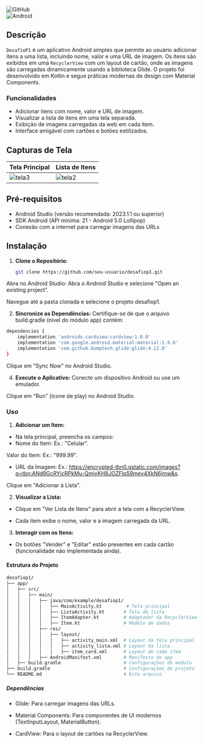 ![GitHub](https://img.shields.io/github/license/seu-usuario/desafiop1)  
![Android](https://img.shields.io/badge/Plataforma-Android-green)




## Descrição

`DesafioP1` é um aplicativo Android simples que permite ao usuário adicionar itens a uma lista, incluindo nome, valor e uma URL de imagem. Os itens são exibidos em uma `RecyclerView` com um layout de cartão, onde as imagens são carregadas dinamicamente usando a biblioteca Glide. O projeto foi desenvolvido em Kotlin e segue práticas modernas de design com Material Components.

### Funcionalidades
- Adicionar itens com nome, valor e URL de imagem.
- Visualizar a lista de itens em uma tela separada.
- Exibição de imagens carregadas da web em cada item.
- Interface amigável com cartões e botões estilizados.

## Capturas de Tela

| Tela Principal | Lista de Itens |
|----------------|----------------|
| ![tela3](https://github.com/user-attachments/assets/0b03be6a-7680-4075-afd0-95616ed84a5d) | ![tela2](https://github.com/user-attachments/assets/94fb15c1-4bea-4256-92e4-30a0ffc690df) |



## Pré-requisitos

- Android Studio (versão recomendada: 2023.1.1 ou superior)
- SDK Android (API mínima: 21 - Android 5.0 Lollipop)
- Conexão com a internet para carregar imagens das URLs

## Instalação

1. **Clone o Repositório**:
   ```bash
   git clone https://github.com/seu-usuario/desafiop1.git
   ```

Abra no Android Studio:
Abra o Android Studio e selecione "Open an existing project".

Navegue até a pasta clonada e selecione o projeto desafiop1.

2. **Sincronize as Dependências:**
Certifique-se de que o arquivo build.gradle (nível do módulo app) contém:
``` bash
dependencies {
    implementation 'androidx.cardview:cardview:1.0.0'
    implementation 'com.google.android.material:material:1.9.0'
    implementation 'com.github.bumptech.glide:glide:4.12.0'
}
```

Clique em "Sync Now" no Android Studio.

4. **Execute o Aplicativo:**
Conecte um dispositivo Android ou use um emulador.

Clique em "Run" (ícone de play) no Android Studio.


### Uso
1. **Adicionar um Item:**
- Na tela principal, preencha os campos:
- Nome do Item: Ex.: "Celular".

Valor do Item: Ex.: "999.99".

- URL da Imagem: Ex.: https://encrypted-tbn0.gstatic.com/images?q=tbn:ANd9GcRYjcRPkMu-QmjyKH8JOZFIp59mey4XkN6jmw&s.

Clique em "Adicionar à Lista".

2. **Visualizar a Lista:**
- Clique em "Ver Lista de Itens" para abrir a tela com a RecyclerView.

- Cada item exibe o nome, valor e a imagem carregada da URL.

3. **Interagir com os Itens:**
- Os botões "Vender" e "Editar" estão presentes em cada cartão (funcionalidade não implementada ainda).


#### Estrutura do Projeto

``` bash
desafiop1/
├── app/
│   ├── src/
│   │   ├── main/
│   │   │   ├── java/com/example/desafiop1/
│   │   │   │   ├── MainActivity.kt         # Tela principal
│   │   │   │   ├── ListaActivity.kt       # Tela da lista
│   │   │   │   ├── ItemAdapter.kt         # Adaptador da RecyclerView
│   │   │   │   ├── Item.kt                # Modelo de dados
│   │   │   ├── res/
│   │   │   │   ├── layout/
│   │   │   │   │   ├── activity_main.xml  # Layout da tela principal
│   │   │   │   │   ├── activity_lista.xml # Layout da lista
│   │   │   │   │   ├── item_card.xml      # Layout de cada item
│   │   │   ├── AndroidManifest.xml        # Manifesto do app
│   ├── build.gradle                       # Configurações do módulo
├── build.gradle                           # Configurações do projeto
└── README.md                              # Este arquivo

```

##### Dependências
- Glide: Para carregar imagens das URLs.

- Material Components: Para componentes de UI modernos (TextInputLayout, MaterialButton).

- CardView: Para o layout de cartões na RecyclerView.







   
